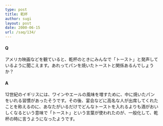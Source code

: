 ```yaml
---
type: post
title: 乾杯
author: sugi
layout: post
date: 2000-06-15
url: /saq/134/
---
```

#### Q 

アメリカ映画などを観ていると、乾杯のときにみんなで「トースト」と発声しているように聞こえます。あれってパンを焼いたトーストと関係あるんでしょうか？

#### A 

12世紀のイギリスには、ワインやエールの風味を増すために、中に焼いたパンをいれる習慣があったそうです。その後、宴会などに高名な人が出席してくれたことを称えるのに、あなたがいるだけでどんなトーストを入れるよりも酒がおいしくなるという意味で「トースト」という言葉が使われたのが、一般化して、乾杯の時に言うようになったようです。